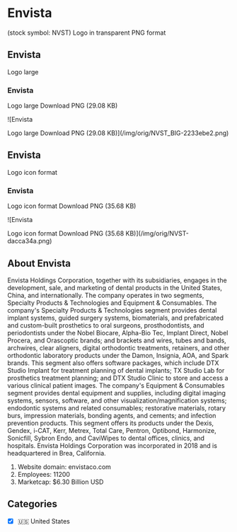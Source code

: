 # Envista

 (stock symbol: NVST) Logo in transparent PNG format

## Envista

 Logo large

### Envista

 Logo large Download PNG (29.08 KB)

![Envista

 Logo large Download PNG (29.08 KB)](/img/orig/NVST_BIG-2233ebe2.png)

## Envista

 Logo icon format

### Envista

 Logo icon format Download PNG (35.68 KB)

![Envista

 Logo icon format Download PNG (35.68 KB)](/img/orig/NVST-dacca34a.png)

## About Envista



Envista Holdings Corporation, together with its subsidiaries, engages in the development, sale, and marketing of dental products in the United States, China, and internationally. The company operates in two segments, Specialty Products & Technologies and Equipment & Consumables. The company's Specialty Products & Technologies segment provides dental implant systems, guided surgery systems, biomaterials, and prefabricated and custom-built prosthetics to oral surgeons, prosthodontists, and periodontists under the Nobel Biocare, Alpha-Bio Tec, Implant Direct, Nobel Procera, and Orascoptic brands; and brackets and wires, tubes and bands, archwires, clear aligners, digital orthodontic treatments, retainers, and other orthodontic laboratory products under the Damon, Insignia, AOA, and Spark brands. This segment also offers software packages, which include DTX Studio Implant for treatment planning of dental implants; TX Studio Lab for prosthetics treatment planning; and DTX Studio Clinic to store and access a various clinical patient images. The company's Equipment & Consumables segment provides dental equipment and supplies, including digital imaging systems, sensors, software, and other visualization/magnification systems; endodontic systems and related consumables; restorative materials, rotary burs, impression materials, bonding agents, and cements; and infection prevention products. This segment offers its products under the Dexis, Gendex, i-CAT, Kerr, Metrex, Total Care, Pentron, Optibond, Harmonize, Sonicfill, Sybron Endo, and CaviWipes to dental offices, clinics, and hospitals. Envista Holdings Corporation was incorporated in 2018 and is headquartered in Brea, California.

1. Website domain: envistaco.com
2. Employees: 11200
3. Marketcap: $6.30 Billion USD


## Categories
- [x] 🇺🇸 United States

